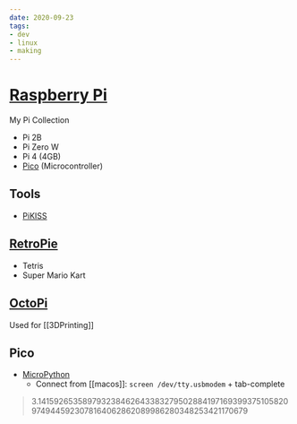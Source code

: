 ```yaml
---
date: 2020-09-23
tags:
- dev
- linux
- making
---
```


# [Raspberry Pi](https://www.raspberrypi.org)
My Pi Collection
- Pi 2B
- Pi Zero W
- Pi 4 (4GB)
- [Pico](https://www.raspberrypi.org/products/raspberry-pi-pico/) (Microcontroller)

## Tools
- [PiKISS](https://github.com/jmcerrejon/PiKISS)

## [RetroPie](https://retropie.org.uk/)

- Tetris
- Super Mario Kart

## [OctoPi](https://github.com/guysoft/OctoPi)
Used for [[3DPrinting]]


## Pico

- [MicroPython](https://datasheets.raspberrypi.org/pico/raspberry-pi-pico-python-sdk.pdf)
  - Connect from [[macos]]: `screen /dev/tty.usbmodem` + tab-complete



> 3.1415926535897932384626433832795028841971693993751058209749445923078164062862089986280348253421170679
